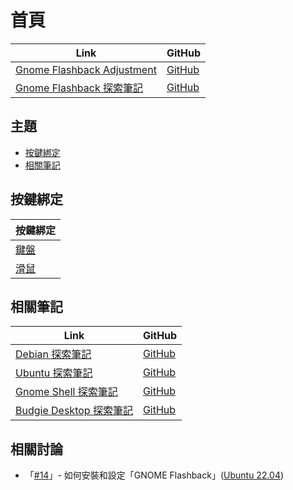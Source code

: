 

# 首頁

| Link | GitHub |
| ---- | ------ |
| [Gnome Flashback Adjustment](https://samwhelp.github.io/gnome-flashback-adjustment/) | [GitHub](https://github.com/samwhelp/gnome-flashback-adjustment) |
| [Gnome Flashback 探索筆記](https://samwhelp.github.io/note-about-gnome-flashback/) | [GitHub](https://github.com/samwhelp/note-about-gnome-flashback) |


## 主題

* [按鍵綁定](#按鍵綁定)
* [相關筆記](#相關筆記)




## 按鍵綁定

| 按鍵綁定 |
| --- |
| [鍵盤](https://samwhelp.github.io/note-about-gnome-flashback/read/config/keybind.html) |
| [滑鼠](https://samwhelp.github.io/note-about-gnome-flashback/read/config/mousebind.html) |




## 相關筆記

| Link | GitHub |
| ---- | ------ |
| [Debian 探索筆記](https://samwhelp.github.io/note-about-debian/) | [GitHub](https://github.com/samwhelp/note-about-debian) |
| [Ubuntu 探索筆記](https://samwhelp.github.io/note-about-ubuntu/) | [GitHub](https://github.com/samwhelp/note-about-ubuntu) |
| [Gnome Shell 探索筆記](https://samwhelp.github.io/note-about-gnome-shell/) | [GitHub](https://github.com/samwhelp/note-about-gnome-shell) |
| [Budgie Desktop 探索筆記](https://samwhelp.github.io/note-about-budgie/) | [GitHub](https://github.com/samwhelp/note-about-budgie) |


## 相關討論

* 「[#14](https://www.ubuntu-tw.org/modules/newbb/viewtopic.php?post_id=363718#forumpost363718)」- 如何安裝和設定「GNOME Flashback」([Ubuntu 22.04](https://www.ubuntu-tw.org/modules/newbb/viewtopic.php?post_id=363648#forumpost363648))
